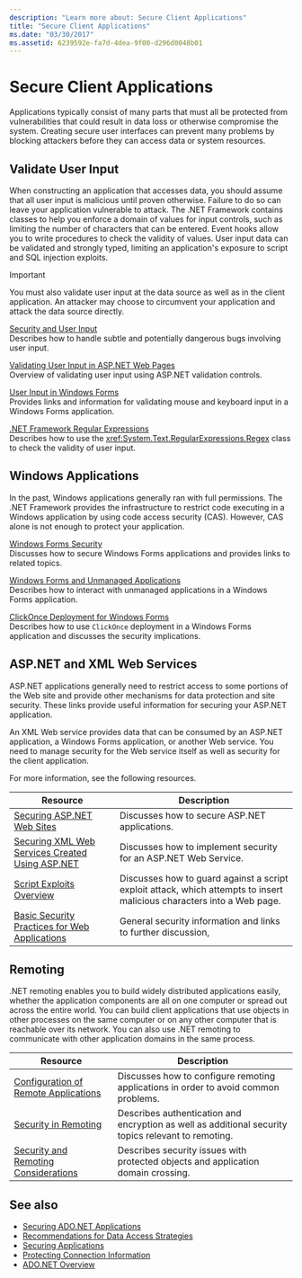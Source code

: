 ```yaml
---
description: "Learn more about: Secure Client Applications"
title: "Secure Client Applications"
ms.date: "03/30/2017"
ms.assetid: 6239592e-fa7d-4dea-9f00-d296d0048b01
---
```

# Secure Client Applications

Applications typically consist of many parts that must all be protected from vulnerabilities that could result in data loss or otherwise compromise the system. Creating secure user interfaces can prevent many problems by blocking attackers before they can access data or system resources.  
  
## Validate User Input  

 When constructing an application that accesses data, you should assume that all user input is malicious until proven otherwise. Failure to do so can leave your application vulnerable to attack. The .NET Framework contains classes to help you enforce a domain of values for input controls, such as limiting the number of characters that can be entered. Event hooks allow you to write procedures to check the validity of values. User input data can be validated and strongly typed, limiting an application's exposure to script and SQL injection exploits.  
  
> [!IMPORTANT]
> You must also validate user input at the data source as well as in the client application. An attacker may choose to circumvent your application and attack the data source directly.  
  
 [Security and User Input](../../../standard/security/security-and-user-input.md)  
 Describes how to handle subtle and potentially dangerous bugs involving user input.  
  
 [Validating User Input in ASP.NET Web Pages](/previous-versions/aspnet/7kh55542(v=vs.100))  
 Overview of validating user input using ASP.NET validation controls.  
  
 [User Input in Windows Forms](/dotnet/desktop/winforms/user-input-in-windows-forms)  
 Provides links and information for validating mouse and keyboard input in a Windows Forms application.  
  
 [.NET Framework Regular Expressions](../../../standard/base-types/regular-expressions.md)  
 Describes how to use the <xref:System.Text.RegularExpressions.Regex> class to check the validity of user input.  
  
## Windows Applications  

 In the past, Windows applications generally ran with full permissions. The .NET Framework provides the infrastructure to restrict code executing in a Windows application by using code access security (CAS). However, CAS alone is not enough to protect your application.  
  
 [Windows Forms Security](/dotnet/desktop/winforms/windows-forms-security)  
 Discusses how to secure Windows Forms applications and provides links to related topics.  
  
 [Windows Forms and Unmanaged Applications](/dotnet/desktop/winforms/advanced/windows-forms-and-unmanaged-applications)  
 Describes how to interact with unmanaged applications in a Windows Forms application.  
  
 [ClickOnce Deployment for Windows Forms](/dotnet/desktop/winforms/clickonce-deployment-for-windows-forms)  
 Describes how to use `ClickOnce` deployment in a Windows Forms application and discusses the security implications.  
  
## ASP.NET and XML Web Services  

 ASP.NET applications generally need to restrict access to some portions of the Web site and provide other mechanisms for data protection and site security. These links provide useful information for securing your ASP.NET application.  
  
 An XML Web service provides data that can be consumed by an ASP.NET application, a Windows Forms application, or another Web service. You need to manage security for the Web service itself as well as security for the client application.  
  
 For more information, see the following resources.  
  
|Resource|Description|  
|--------------|-----------------|  
|[Securing ASP.NET Web Sites](/previous-versions/aspnet/91f66yxt(v=vs.100))|Discusses how to secure ASP.NET applications.|  
|[Securing XML Web Services Created Using ASP.NET](/previous-versions/dotnet/netframework-4.0/w67h0dw7(v=vs.100))|Discusses how to implement security for an ASP.NET Web Service.|  
|[Script Exploits Overview](/previous-versions/aspnet/w1sw53ds(v=vs.100))|Discusses how to guard against a script exploit attack, which attempts to insert malicious characters into a Web page.|  
|[Basic Security Practices for Web Applications](/previous-versions/aspnet/zdh19h94(v=vs.100))|General security information and links to further discussion,|  
  
## Remoting  

 .NET remoting enables you to build widely distributed applications easily, whether the application components are all on one computer or spread out across the entire world. You can build client applications that use objects in other processes on the same computer or on any other computer that is reachable over its network. You can also use .NET remoting to communicate with other application domains in the same process.  
  
|Resource|Description|  
|--------------|-----------------|  
|[Configuration of Remote Applications](/previous-versions/dotnet/netframework-4.0/b8tysty8(v=vs.100))|Discusses how to configure remoting applications in order to avoid common problems.|  
|[Security in Remoting](/previous-versions/dotnet/netframework-4.0/9hwst9th(v=vs.100))|Describes authentication and encryption as well as additional security topics relevant to remoting.|  
|[Security and Remoting Considerations](../../misc/security-and-remoting-considerations.md)|Describes security issues with protected objects and application domain crossing.|  
  
## See also

- [Securing ADO.NET Applications](securing-ado-net-applications.md)
- [Recommendations for Data Access Strategies](/previous-versions/visualstudio/visual-studio-2008/8fxztkff(v=vs.90))
- [Securing Applications](/visualstudio/ide/securing-applications)
- [Protecting Connection Information](protecting-connection-information.md)
- [ADO.NET Overview](ado-net-overview.md)
